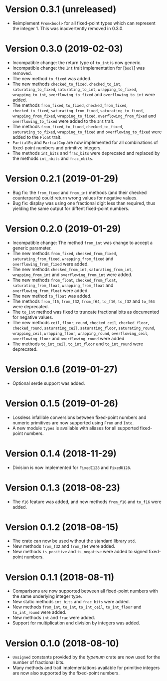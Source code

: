 <!-- Copyright © 2018–2019 Trevor Spiteri -->

<!-- Copying and distribution of this file, with or without
modification, are permitted in any medium without royalty provided the
copyright notice and this notice are preserved. This file is offered
as-is, without any warranty. -->

Version 0.3.1 (unreleased)
==========================

  * Reimplement `From<bool>` for all fixed-point types which can
    represent the integer 1. This was inadvertently removed in 0.3.0.

Version 0.3.0 (2019-02-03)
==========================

  * Incompatible change: the return type of `to_int` is now generic.
  * Incompatible change: the `Int` trait implementation for [`bool`]
    was removed.
  * The new method `to_fixed` was added.
  * The new methods `checked_to_fixed`, `checked_to_int`,
    `saturating_to_fixed`, `saturating_to_int`, `wrapping_to_fixed`,
    `wrapping_to_int`, `overflowing_to_fixed` and `overflowing_to_int`
    were added.
  * The methods `from_fixed`, `to_fixed`, `checked_from_fixed`,
    `checked_to_fixed`, `saturating_from_fixed`,
    `saturating_to_fixed`, `wrapping_from_fixed`, `wrapping_to_fixed`,
    `overflowing_from_fixed` and `overflowing_to_fixed` were added to
    the `Int` trait.
  * The methods `from_fixed`, `to_fixed`, `checked_to_fixed`,
    `saturating_to_fixed`, `wrapping_to_fixed` and
    `overflowing_to_fixed` were added to the `Float` trait.
  * `PartialEq` and `PartialCmp` are now implemented for all
    combinations of fixed-point numbers and primitive integers.
  * The methods `int_bits` and `frac_bits` were deprecated and
    replaced by the methods `int_nbits` and `frac_nbits`.

Version 0.2.1 (2019-01-29)
==========================

  * Bug fix: the `from_fixed` and `from_int` methods (and their
    checked counterparts) could return wrong values for negative
    values.
  * Bug fix: display was using one fractional digit less than
    required, thus yielding the same output for diffent fixed-point
    numbers.

Version 0.2.0 (2019-01-29)
==========================

  * Incompatible change: The method `from_int` was change to accept a
    generic parameter.
  * The new methods `from_fixed`, `checked_from_fixed`,
    `saturating_from_fixed`, `wrapping_from_fixed` and
    `overflowing_from_fixed` were added.
  * The new methods `checked_from_int`, `saturating_from_int`,
    `wrapping_from_int` and `overflowing_from_int` were added.
  * The new methods `from_float`, `checked_from_float`,
    `saturating_from_float`, `wrapping_from_float` and
    `overflowing_from_float` were added.
  * The new method `to_float` was added.
  * The methods `from_f16`, `from_f32`, `from_f64`, `to_f16`, `to_f32`
    and `to_f64` were deprecated.
  * The `to_int` method was fixed to truncate fractional bits as
    documented for negative values.
  * The new methods `ceil`, `floor`, `round`, `checked_ceil`,
    `checked_floor`, `checked_round`, `saturating_ceil`,
    `saturating_floor`, `saturating_round`, `wrapping_ceil`,
    `wrapping_floor`, `wrapping_round`, `overflowing_ceil`,
    `overflowing_floor` and `overflowing_round` were added.
  * The methods `to_int_ceil`, `to_int_floor` and `to_int_round` were
    deprecated.

Version 0.1.6 (2019-01-27)
==========================

  * Optional serde support was added.

Version 0.1.5 (2019-01-26)
==========================

  * Lossless infallible conversions between fixed-point numbers and
    numeric primitives are now supported using `From` and `Into`.
  * A new module `types` is available with aliases for all supported
    fixed-point numbers.

Version 0.1.4 (2018-11-29)
==========================

  * Division is now implemented for `FixedI128` and `FixedU128`.

Version 0.1.3 (2018-08-23)
==========================

  * The `f16` feature was added, and new methods `from_f16` and
    `to_f16` were added.

Version 0.1.2 (2018-08-15)
==========================

  * The crate can now be used without the standard library `std`.
  * New methods `from_f32` and `from_f64` were added.
  * New methods `is_positive` and `is_negative` were added to signed
    fixed-point numbers.

Version 0.1.1 (2018-08-11)
==========================

  * Comparisons are now supported between all fixed-point numbers with
    the same underlying integer type.
  * New static methods `int_bits` and `frac_bits` were added.
  * New methods `from_int`, `to_int`, `to_int_ceil`, `to_int_floor`
    and `to_int_round` were added.
  * New methods `int` and `frac` were added.
  * Support for multiplication and division by integers was added.

Version 0.1.0 (2018-08-10)
==========================

  * `Unsigned` constants provided by the *typenum* crate are now used
    for the number of fractional bits.
  * Many methods and trait implementations available for primitive
    integers are now also supported by the fixed-point numbers.
